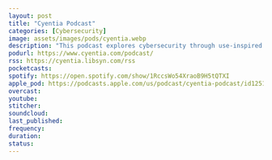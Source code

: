 ```yaml
---
layout: post
title: "Cyentia Podcast"
categories: [Cybersecurity]
image: assets/images/pods/cyentia.webp
description: "This podcast explores cybersecurity through use-inspired and data-driven research. Join hosts Jay and Wade as they discuss topics with those working to find incredible insights, tell awesome data-driven stories and are willing to share their work with the larger community."
podurl: https://www.cyentia.com/podcast/
rss: https://cyentia.libsyn.com/rss
pocketcasts:
spotify: https://open.spotify.com/show/1RccsWo54XraoB9H5tQTXI
apple_pod: https://podcasts.apple.com/us/podcast/cyentia-podcast/id1251232455
overcast:
youtube:
stitcher:
soundcloud:
last_published:
frequency:
duration:
status:
---
```

